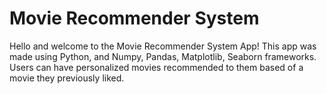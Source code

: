 # Movie Recommender System

Hello and welcome to the Movie Recommender System App! This app was made using Python, and Numpy, Pandas, Matplotlib, Seaborn frameworks. Users can have personalized movies recommended to them based of a movie they previously liked. 
